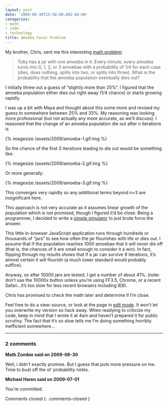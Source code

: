 ```yaml
---
layout: post
date: '2009-06-30T15:58:00.002-04:00'
categories:
- math
- code
- technology
title: Amoeba Fever Problem
---
```


My brother, Chris, sent me this interesting [math problem](http://yofx.blogspot.com/2009/06/amoeba-fever-problem.html):

> Toby has a jar with one amoeba in it. Every minute, every amoeba turns into 0, 1, 2, or 3 amoebae with a probability of 1/4 for each case (dies, does nothing, splits into two, or splits into three). What is the probability that the amoeba population eventually dies out?

I initially threw out a guess of “slightly more than 25%”. I figured that the amoeba population either dies out right away (1/4 chance) or starts growing rapidly.

I was up a bit with Maya and thought about this some more and revised my guess to somewhere between 25% and 33%. My reasoning was looking more professional (but not actually any more accurate, as we’ll discuss). I reasoned that the change of an amoeba population die out after n iterations is   

{% imagesize /assets/2009/amoeba-1.gif:img %}

So the chance of the first 3 iterations leading to die out would be something like:  

{% imagesize /assets/2009/amoeba-2.gif:img %}

Or more generally:  

{% imagesize /assets/2009/amoeba-3.gif:img %}

This converges very rapidly so any additional terms beyond n=3 are insignificant here.

This approach is not very accurate as it assumes linear growth of the population which is not promised, though I figured it’d be close. Being a programmer, I decided to write a [simple simulator](http://jsbin.com/afoli) to just brute force the answer.

This little in-browser JavaScript application runs through hundreds or thousands of “jars” to see how often the jar flourishes with life or dies out. I assume that if the population reaches 1000 amoebae that it will *never* die off (that is, the chances of it are small enough to consider it a win). In fact, flipping through my results shows that if a jar can survive 9 iterations, it’s almost certain it will flourish (a much lower standard would probably suffice).

Anyway, so after 10000 jars are tested, I get a number of about 41%. (note: don’t use the 10000x button unless you’re using FF3.5, Chrome, or a recent Safari...it’s too slow for less recent browsers including IE8).

Chris has promised to check the math later and determine if I’m close.

Feel free to do a view-source, or look at the page in [edit mode](http://jsbin.com/afoli/edit). It won’t let you overwrite my version so hack away. When readying to criticize my code, keep in mind that I wrote it at 4am and haven’t prepared it for public scrutiny. The fact that it’s so slow tells me I’m doing something horribly inefficient somewhere...

---

### 2 comments

**Math Zombie said on 2009-06-30**

Well, i didn't exactly promise. But I guess that puts more pressure on me. Time to bust off the ol' probability notes.

**Michael Haren said on 2009-07-01**

You're committed.

Comments closed
{: .comments-closed }